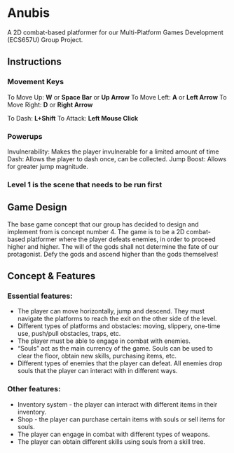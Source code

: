 # Anubis
A 2D combat-based platformer for our Multi-Platform Games Development (ECS657U) Group Project. 

## Instructions
### Movement Keys
To Move Up: **W** or **Space Bar** or **Up Arrow**
To Move Left: **A** or **Left Arrow**
To Move Right: **D** or **Right Arrow**

To Dash: **L+Shift**
To Attack: **Left Mouse Click**

### Powerups
Invulnerability: Makes the player invulnerable for a limited amount of time
Dash: Allows the player to dash once, can be collected.
Jump Boost: Allows for greater jump magnitude.

### Level 1 is the scene that needs to be run first

## Game Design
The base game concept that our group has decided to design and implement from is concept number 4. The game is to be a 2D combat-based platformer where the player defeats enemies, in order to proceed higher and higher. The will of the gods shall not determine the fate of our protagonist. Defy the gods and ascend higher than the gods themselves!

## Concept & Features
### Essential features:
* The player can move horizontally, jump and descend. They must navigate the platforms to reach the exit on the other side of the level.
* Different types of platforms and obstacles: moving, slippery, one-time use, push/pull obstacles, traps, etc.
* The player must be able to engage in combat with enemies.
* “Souls” act as the main currency of the game. Souls can be used to clear the floor, obtain new skills, purchasing items, etc.
* Different types of enemies that the player can defeat. All enemies drop souls that the player can interact with in different ways.

### Other features:
* Inventory system - the player can interact with different items in their inventory.
* Shop - the player can purchase certain items with souls or sell items for souls.
* The player can engage in combat with different types of weapons.
* The player can obtain different skills using souls from a skill tree. 

